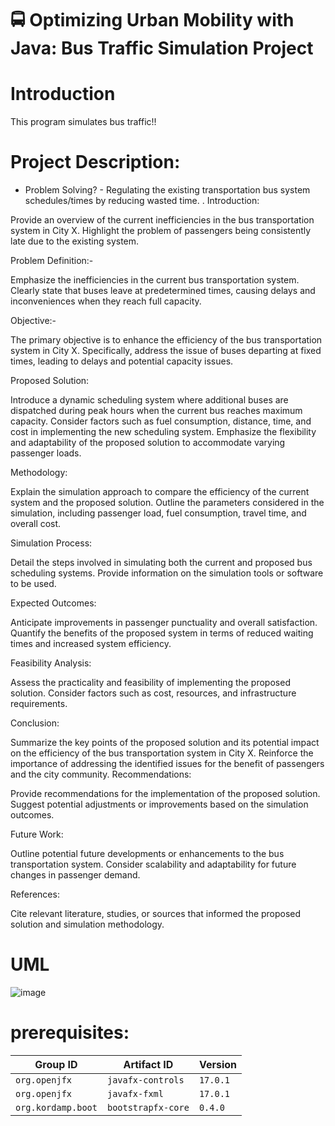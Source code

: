 # 🚍 Optimizing Urban Mobility with Java: Bus Traffic Simulation Project

# Introduction

This program simulates bus traffic!!

# Project Description:

- Problem Solving?
      - Regulating the existing transportation bus system schedules/times by reducing wasted time.
  .
Introduction:

Provide an overview of the current inefficiencies in the bus transportation system in City X.
Highlight the problem of passengers being consistently late due to the existing system.

Problem Definition:-

Emphasize the inefficiencies in the current bus transportation system.
Clearly state that buses leave at predetermined times, causing delays and inconveniences when they reach full capacity.

Objective:-

The primary objective is to enhance the efficiency of the bus transportation system in City X.
Specifically, address the issue of buses departing at fixed times, leading to delays and potential capacity issues.

Proposed Solution:

Introduce a dynamic scheduling system where additional buses are dispatched during peak hours when the current bus reaches maximum capacity.
Consider factors such as fuel consumption, distance, time, and cost in implementing the new scheduling system.
Emphasize the flexibility and adaptability of the proposed solution to accommodate varying passenger loads.

Methodology:

Explain the simulation approach to compare the efficiency of the current system and the proposed solution.
Outline the parameters considered in the simulation, including passenger load, fuel consumption, travel time, and overall cost.

Simulation Process:

Detail the steps involved in simulating both the current and proposed bus scheduling systems.
Provide information on the simulation tools or software to be used.

Expected Outcomes:

Anticipate improvements in passenger punctuality and overall satisfaction.
Quantify the benefits of the proposed system in terms of reduced waiting times and increased system efficiency.

Feasibility Analysis:

Assess the practicality and feasibility of implementing the proposed solution.
Consider factors such as cost, resources, and infrastructure requirements.

Conclusion:

Summarize the key points of the proposed solution and its potential impact on the efficiency of the bus transportation system in City X.
Reinforce the importance of addressing the identified issues for the benefit of passengers and the city community.
Recommendations:

Provide recommendations for the implementation of the proposed solution.
Suggest potential adjustments or improvements based on the simulation outcomes.

Future Work:

Outline potential future developments or enhancements to the bus transportation system.
Consider scalability and adaptability for future changes in passenger demand.

References:

Cite relevant literature, studies, or sources that informed the proposed solution and simulation methodology.





# UML

![image](https://user-images.githubusercontent.com/87777192/165208226-cfb737fb-b70e-463f-8c74-9c841fa3fb5b.png)



# prerequisites:
| Group ID            | Artifact ID                | Version    |
| ------------------- | -------------------------- | ---------- |
| `org.openjfx`       | `javafx-controls`          | `17.0.1`   |
| `org.openjfx`       | `javafx-fxml`              | `17.0.1`   |
| `org.kordamp.boot`  | `bootstrapfx-core`         | `0.4.0`    |



